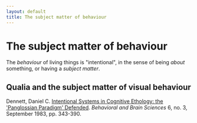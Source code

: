 ```yaml
---
layout: default
title: The subject matter of behaviour
---
```


# The subject matter of behaviour

The _behaviour_ of living things is "intentional", in the sense of being
_about_ something, or having a _subject matter_.

## Qualia and the subject matter of visual behaviour

<a name="dennett83"></a>Dennett, Daniel C.
[Intentional Systems in Cognitive Ethology: the 'Panglossian Paradigm' Defended]().
_Behavioral and Brain Sciences_ 6, no. 3, September 1983, pp. 343-390.
